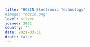 ```yaml
---
title: "HOSIN Electronic Technology"
#image: "hosin.png"
level: silver
joined: 2021
country: ""
date: 2021-03-31
draft: false
---
```


